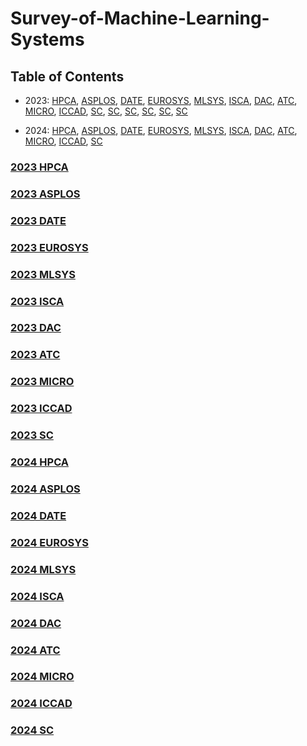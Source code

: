 # Survey-of-Machine-Learning-Systems

## Table of Contents
- 2023:  [HPCA](#2023-hpca), [ASPLOS](#2023-asplos), [DATE](#2023-date), [EUROSYS](#2023-eurosys), [MLSYS](#2023-MLSys), [ISCA](#2023-isca), [DAC](#2023-dac), [ATC](#2023-atc), [MICRO](#2023-MICRO), [ICCAD](#2023-ICCAD), [SC](#2023-SC), [SC](#2023-SC), [SC](#2023-SC), [SC](#2023-SC), [SC](#2023-SC), [SC](#2023-SC)

- 2024:  [HPCA](#2024-hpca), [ASPLOS](#2024-asplos), [DATE](#2024-date), [EUROSYS](#2024-eurosys), [MLSYS](#2024-MLSys), [ISCA](#2024-isca), [DAC](#2024-dac), [ATC](#2024-atc), [MICRO](#2024-MICRO), [ICCAD](#2024-ICCAD), [SC](#2024-SC) 

<!-- ****************************************************************** 2023 **************************************************************************** -->  

### [2023 HPCA](https://ieeexplore.ieee.org/xpl/conhome/10070856/proceeding)


### [2023 ASPLOS](https://dl.acm.org/doi/proceedings/10.1145/3567955)


### [2023 DATE](https://ieeexplore.ieee.org/xpl/conhome/10136870/proceeding)


### [2023 EUROSYS](https://dl.acm.org/doi/proceedings/10.1145/3552326)


### [2023 MLSYS](https://proceedings.mlsys.org/paper_files/paper/2023)


### [2023 ISCA](https://dl.acm.org/doi/proceedings/10.1145/3579371)


### [2023 DAC](https://ieeexplore.ieee.org/xpl/conhome/10247654/proceeding)


### [2023 ATC](https://www.usenix.org/conference/atc23/technical-sessions#accordion)


### [2023 MICRO](https://dl.acm.org/doi/proceedings/10.1145/3613424)


### [2023 ICCAD](https://ieeexplore.ieee.org/xpl/conhome/10323590/proceeding)


### [2023 SC](https://dl.acm.org/doi/proceedings/10.1145/3581784)


<!-- ****************************************************************** 2024 **************************************************************************** -->  

### [2024 HPCA](https://ieeexplore.ieee.org/xpl/conhome/10476359/proceeding)


### [2024 ASPLOS](https://dl.acm.org/doi/proceedings/10.1145/3617232)


### [2024 DATE](https://ieeexplore.ieee.org/xpl/conhome/10546498/proceeding)


### [2024 EUROSYS](https://dl.acm.org/doi/proceedings/10.1145/3627703)


### [2024 MLSYS](https://proceedings.mlsys.org/paper_files/paper/2024)


### [2024 ISCA](https://www.iscaconf.org/isca2024/program/)


### [2024 DAC](https://61dac.conference-program.com/)


### [2024 ATC](https://www.usenix.org/conference/atc24/technical-sessions)


### [2024 MICRO](https://microarch.org/micro57/)


### [2024 ICCAD](https://2024.iccad.com/accepted-papers)


### [2024 SC](https://sc24.conference-program.com/)
